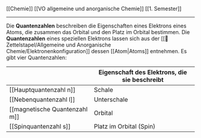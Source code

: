 [[Chemie]] [[VO allgemeine und anorganische Chemie]] [[1. Semester]]

---

Die **Quantenzahlen** beschreiben die Eigenschaften eines Elektrons eines Atoms, die zusammen das Orbital und den Platz im Orbital bestimmen. Die **Quantenzahlen** eines speziellen Elektrons lassen sich aus der [[📂Zettelstapel/Allgemeine und Anorganische Chemie/Elektronenkonfiguration]] dessen [[Atom|Atoms]] entnehmen. Es gibt vier Quantenzahlen:

|                               | Eigenschaft des Elektrons, die sie beschreibt |
| ----------------------------- | --------------------------------------------- |
| [[Hauptquantenzahl n]]        | Schale                                        |
| [[Nebenquantenzahl l]]        | Unterschale                                   |
| [[magnetische Quantenzahl m]] | Orbital                                       |
| [[Spinquantenzahl s]]         | Platz im Orbital (Spin)                    |